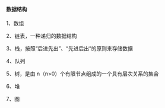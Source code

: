 #### 数据结构
1、数组

2、链表，一种递归的数据结构

3、栈，按照“后进先出”、“先进后出”的原则来存储数据

4、队列

5、树，是由 n（n>0）个有限节点组成的一个具有层次关系的集合

6、堆

7、图 